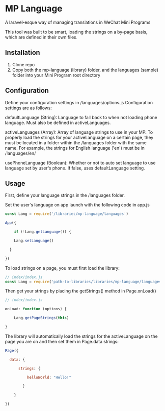 # MP Language

A laravel-esque way of managing translations in WeChat Mini Programs

This tool was built to be smart, loading the strings on a by-page basis, which are defined in their own files.

## Installation

1. Clone repo
2. Copy both the mp-language (library) folder, and the languages (sample) folder into your Mini Program  root directory

## Configuration

Define your configuration settings in /languages/options.js Configuration settings are as follows:

defaultLanguage (String): Language to fall back to when not loading phone language. Must also be defined in activeLanguages.

activeLanguages (Array): Array of language strings to use in your MP. To properly load the strings for your activeLanguage on a certain page, they must be located in a folder within the /languages folder with the same name. For example, the strings for English language ('en') must be in /languages/en/

usePhoneLanguage (Boolean): Whether or not to auto set language to use language set by user's phone. If false, uses defaultLanguage setting.



## Usage

First, define your language strings in the /languages folder.

Set the user's language on app launch with the following code in app.js

```javascript
const Lang = require('/libraries/mp-language/languages')

App({

	if (!Lang.getLanguage()) {

    Lang.setLanguage()

  }

})
```

To load strings on a page, you must first load the library:

```javascript
// index/index.js
const Lang = require('path-to-libraries/libraries/mp-language/languages')
```

Then get your strings by placing the getStrings() method in Page.onLoad()

```javascript
// index/index.js

onLoad: function (options) {

	Lang.getPageStrings(this)

}
```

The library will automatically load the strings for the activeLanguage on the page you are on and then set them in Page.data.strings:

```javascript
Page({

  data: {

	  strings: {

		  helloWorld: "Hello!"

		}

	}

})
```
